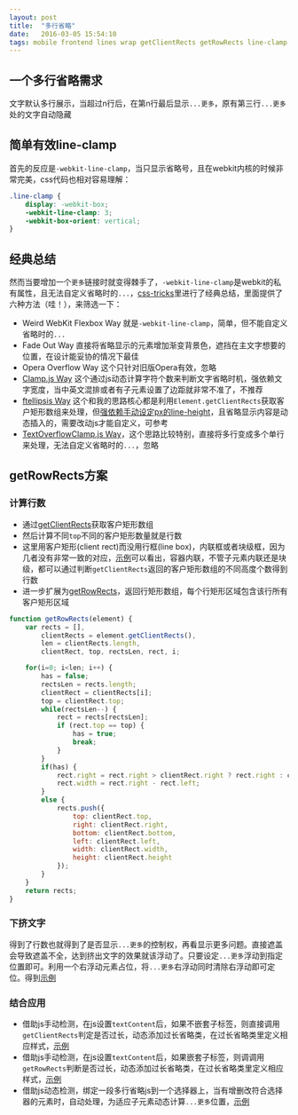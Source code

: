 ```yaml
---
layout: post
title:  "多行省略"
date:   2016-03-05 15:54:10
tags: mobile frontend lines wrap getClientRects getRowRects line-clamp
---
```


## 一个多行省略需求

文字默认多行展示，当超过n行后，在第n行最后显示`...更多`，原有第三行`...更多`处的文字自动隐藏

## 简单有效line-clamp

首先的反应是`-webkit-line-clamp`，当只显示省略号，且在webkit内核的时候非常完美，css代码也相对容易理解：

```css
.line-clamp {
    display: -webkit-box;
    -webkit-line-clamp: 3;
    -webkit-box-orient: vertical;
}
```

## 经典总结

然而当要增加一个`更多`链接时就变得棘手了，`-webkit-line-clamp`是webkit的私有属性，且无法自定义省略时的`...`，[css-tricks](https://css-tricks.com/line-clampin/)里进行了经典总结，里面提供了六种方法（哇！），来筛选一下：

- Weird WebKit Flexbox Way 就是`-webkit-line-clamp`，简单，但不能自定义省略时的`...`
- Fade Out Way 直接将省略显示的元素增加渐变背景色，遮挡在主文字想要的位置，在设计能妥协的情况下最佳
- Opera Overflow Way 这个只针对旧版Opera有效，忽略
- [Clamp.js Way](https://github.com/josephschmitt/Clamp.js/) 这个通过js动态计算字符个数来判断文字省略时机，强依赖文字宽度，当中英文混排或者有子元素设置了边距就非常不准了，不推荐
- [ftellipsis Way](https://github.com/ftlabs/ftellipsis) 这个和我的思路核心都是利用`Element.getClientRects`获取客户矩形数组来处理，但[强依赖手动设定px的line-height](https://github.com/ftlabs/ftellipsis/blob/master/lib/index.js#L541)，且省略显示内容是动态插入的，需要改动js才能自定义，可参考
- [TextOverflowClamp.js Way]()，这个思路比较特别，直接将多行变成多个单行来处理，无法自定义省略时的`...`，忽略

## getRowRects方案

### 计算行数

- 通过[getClientRects](https://developer.mozilla.org/zh-CN/docs/Web/API/Element/getClientRects)获取客户矩形数组
- 然后计算不同`top`不同的客户矩形数量就是行数
- 这里用客户矩形(client rect)而没用行框(line box)，内联框或者块级框，因为几者没有非常一致的对应，[示例](http://codepen.io/defims/pen/XdmPmV)可以看出，容器内联，不管子元素内联还是块级，都可以通过判断`getClientRects`返回的客户矩形数组的不同高度个数得到行数
- 进一步扩展为[getRowRects](http://codepen.io/defims/pen/YqwqGq)，返回行矩形数组，每个行矩形区域包含该行所有客户矩形区域

```javascript
function getRowRects(element) {
    var rects = [],
        clientRects = element.getClientRects(),
        len = clientRects.length,
        clientRect, top, rectsLen, rect, i;

    for(i=0; i<len; i++) {
        has = false;
        rectsLen = rects.length;
        clientRect = clientRects[i];
        top = clientRect.top;
        while(rectsLen--) {
            rect = rects[rectsLen];
            if (rect.top == top) {
                has = true;
                break;
            }
        }
        if(has) {
            rect.right = rect.right > clientRect.right ? rect.right : clientRect.right;
            rect.width = rect.right - rect.left;
        }
        else {
            rects.push({
                top: clientRect.top,
                right: clientRect.right,
                bottom: clientRect.bottom,
                left: clientRect.left,
                width: clientRect.width,
                height: clientRect.height
            });
        }
    }
    return rects;
}
```

### 下挤文字

得到了行数也就得到了是否显示`...更多`的控制权，再看显示更多问题。直接遮盖会导致遮盖不全，达到挤出文字的效果就该浮动了。只要设定`...更多`浮动到指定位置即可。利用一个右浮动元素占位，将`...更多`右浮动同时清除右浮动即可定位。得到[示例](http://codepen.io/defims/pen/EKPgGO)

### 结合应用

- 借助js手动检测，在js设置`textContent`后，如果不嵌套子标签，则直接调用`getClientRects`判定是否过长，动态添加过长省略类，在过长省略类里定义相应样式，[示例](http://codepen.io/defims/pen/YqwGEb/)
- 借助js手动检测，在js设置`textContent`后，如果嵌套子标签，则调调用`getRowRects`判断是否过长，动态添加过长省略类，在过长省略类里定义相应样式，[示例](http://codepen.io/defims/pen/aNdmrX)
- 借助js动态检测，绑定一段多行省略js到一个选择器上，当有增删改符合选择器的元素时，自动处理，为适应子元素动态计算`...更多`位置，[示例](http://codepen.io/defims/pen/jqWMJG)
